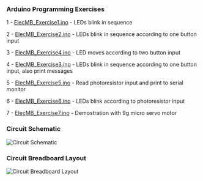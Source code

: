 ### Arduino Programming Exercises

1 - [ElecMB_Exercise1.ino](https://github.com/mtejada11/ElecMB/blob/master/ElecMB_Exercise1.ino) - LEDs blink in sequence

2 - [ElecMB_Exercise2.ino](https://github.com/mtejada11/ElecMB/blob/master/ElecMB_Exercise2.ino) - LEDs blink in sequence according to one button input

3 - [ElecMB_Exercise4.ino](https://github.com/mtejada11/ElecMB/blob/master/ElecMB_Exercise3.ino) - LED moves according to two button input 

4 - [ElecMB_Exercise3.ino](https://github.com/mtejada11/ElecMB/blob/master/ElecMB_Exercise4.ino) - LEDs blink in sequence according to one button input, also print messages

5 - [ElecMB_Exercise5.ino](https://github.com/mtejada11/ElecMB/blob/master/ElecMB_Exercise5.ino) - Read photoresistor input and print to serial monitor 

6 - [ElecMB_Exercise6.ino](https://github.com/mtejada11/ElecMB/blob/master/ElecMB_Exercise6.ino) - LEDs blink according to photoresistor input 

7 - [ElecMB_Exercise7.ino](https://github.com/mtejada11/ElecMB/blob/master/ElecMB_Exercise7.ino) - Demostration with 9g micro servo motor

### Circuit Schematic
![Circuit Schematic](https://github.com/mtejada11/ElecMB/raw/master/Circuit_1_Schematic.png)



### Circuit Breadboard Layout
![Circuit Breadboard Layout](https://github.com/mtejada11/ElecMB/raw/master/Circuit_2_BreadboardLayout.png)
